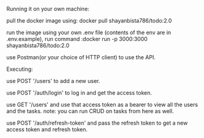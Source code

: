 Running it on your own machine:

pull the docker image using: docker pull shayanbista786/todo:2.0

run the image using your own .env file (contents of the env are in .env.example), run command :docker run -p 3000:3000  shayanbista786/todo:2.0


use Postman(or your choice of HTTP client) to use the API.




Executing:

use POST '/users' to add a new user.

use POST '/auth/login' to log in and get the access token.

use GET '/users' and use that access token as a bearer to view all the users and the tasks. note: you can run CRUD on tasks from here as well.

use POST '/auth/refresh-token' and pass the refresh token to get a new access token and refresh token.

